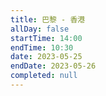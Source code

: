 ```yaml
---
title: 巴黎 - 香港
allDay: false
startTime: 14:00
endTime: 10:30
date: 2023-05-25
endDate: 2023-05-26
completed: null
---
```

